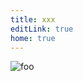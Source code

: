 ```yaml
---
title: xxx
editLink: true
home: true
---
```


<!-- sidebar can use auto or false

# base reademe

{{i}}

{{theme}}

{{page}}


::: v-pre
`{{ This will be displayed as-is }}`
:::

```js{1,4,6-7}
export default {
  name: 'MyComponent',
  // ...
}
export default {
  name: 'MyComponent',
  // ...
}
export default {
  name: 'MyComponent',
  // ...
}
``` -->

<CustomComponent />

<img :src="withBase('/img/gg.jpeg')" alt="foo">

<!-- ![test image](./img/gg.jpeg) -->

<script setup>
import { withBase, useData } from 'vitepress'
import CustomComponent from './components/CustomComponent.vue'

const i = 'iii'

const { theme, page } = useData()
</script>

<style lang="sass">
.title
  font-size: 20px
</style>

